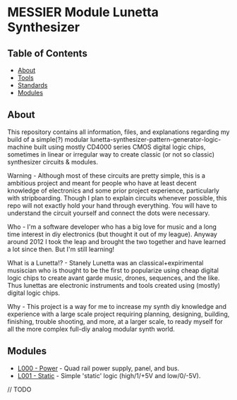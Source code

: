 # MESSIER Module Lunetta Synthesizer

## Table of Contents

* [About](#about)
* [Tools](#tools)
* [Standards](#standards)
* [Modules](#modules)

## About

This repository contains all information, files, and explanations regarding my build of a simple(?) modular lunetta-synthesizer-pattern-generator-logic-machine built using mostly CD4000 series CMOS digital logic chips, sometimes in linear or irregular way to create classic (or not so classic) synthesizer circuits & modules.

Warning - Although most of these circuits are pretty simple, this is a ambitious project and meant for people who have at least decent knowledge of electronics and some prior project experience, particularly with stripboarding. Though I plan to explain circuits whenever possible, this repo will not exactly hold your hand through everything. You will have to understand the circuit yourself and connect the dots were necessary.

Who - I'm a software developer who has a big love for music and a long time interest in diy electronics (but thought it out of my league). Anyway around 2012 I took the leap and brought the two together and have learned a lot since then. But I'm still learning!

What is a Lunetta!? - Stanely Lunetta was an classical+expirimental musiscian who is thought to be the first to popularize using cheap digital logic chips to create avant garde music, drones, sequences, and the like. Thus lunettas are electronic instruments and tools created using (mostly) digital logic chips.

Why - This project is a way for me to increase my synth diy knowledge and experience with a large scale project requiring planning, designing, building, finishing, trouble shooting, and more, at a larger scale, to ready myself for all the more complex full-diy analog modular synth world.

## Modules

* [L000 - Power](https://github.com/ckarcz/Modular-Lunetta/blob/master/L000-Power/) - Quad rail power supply, panel, and bus.
* [L001 - Static](https://github.com/ckarcz/Modular-Lunetta/blob/master/L001-Static/) - Simple 'static' logic (high/1/+5V and low/0/-5V).

// TODO
